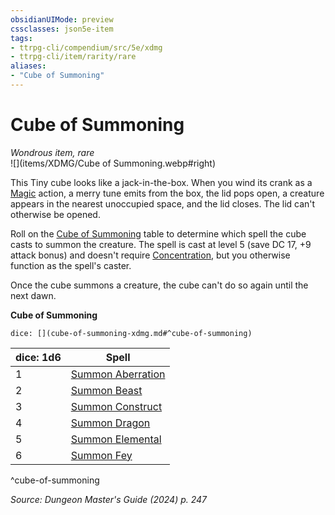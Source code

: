 ```yaml
---
obsidianUIMode: preview
cssclasses: json5e-item
tags:
- ttrpg-cli/compendium/src/5e/xdmg
- ttrpg-cli/item/rarity/rare
aliases: 
- "Cube of Summoning"
---
```

# Cube of Summoning
*Wondrous item, rare*  
![](items/XDMG/Cube of Summoning.webp#right)


This Tiny cube looks like a jack-in-the-box. When you wind its crank as a [Magic](/3-Mechanics/CLI/actions.md#Magic) action, a merry tune emits from the box, the lid pops open, a creature appears in the nearest unoccupied space, and the lid closes. The lid can't otherwise be opened.

Roll on the [Cube of Summoning](/3-Mechanics/CLI/items/cube-of-summoning-xdmg.md) table to determine which spell the cube casts to summon the creature. The spell is cast at level 5 (save DC 17, +9 attack bonus) and doesn't require [Concentration](/3-Mechanics/CLI/conditions.md#Concentration), but you otherwise function as the spell's caster.

Once the cube summons a creature, the cube can't do so again until the next dawn.

**Cube of Summoning**

`dice: [](cube-of-summoning-xdmg.md#^cube-of-summoning)`

| dice: 1d6 | Spell |
|-----------|-------|
| 1 | [Summon Aberration](/3-Mechanics/CLI/spells/summon-aberration-xphb.md) |
| 2 | [Summon Beast](/3-Mechanics/CLI/spells/summon-beast-xphb.md) |
| 3 | [Summon Construct](/3-Mechanics/CLI/spells/summon-construct-xphb.md) |
| 4 | [Summon Dragon](/3-Mechanics/CLI/spells/summon-dragon-xphb.md) |
| 5 | [Summon Elemental](/3-Mechanics/CLI/spells/summon-elemental-xphb.md) |
| 6 | [Summon Fey](/3-Mechanics/CLI/spells/summon-fey-xphb.md) |
^cube-of-summoning

*Source: Dungeon Master's Guide (2024) p. 247*